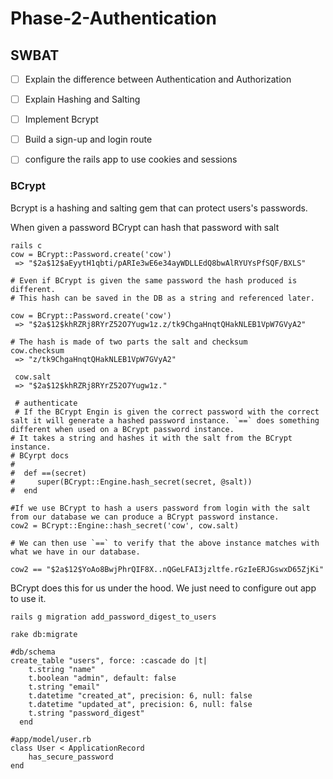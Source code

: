 # Phase-2-Authentication

## SWBAT
- [ ] Explain the difference between Authentication and Authorization
- [ ] Explain Hashing and Salting
- [ ] Implement Bcrypt
- [ ] Build a sign-up and login route
- [ ] configure the rails app to use cookies and sessions



### BCrypt 
Bcrypt is a hashing and salting gem that can protect users's passwords. 

When given a password BCrypt can hash that password with salt

```
rails c
cow = BCrypt::Password.create('cow')
 => "$2a$12$aEyytH1qbti/pARIe3wE6e34ayWDLLEdQ8bwAlRYUYsPfSQF/BXLS" 

# Even if BCrypt is given the same password the hash produced is different.
# This hash can be saved in the DB as a string and referenced later. 

cow = BCrypt::Password.create('cow')
 => "$2a$12$khRZRj8RYrZ52O7Yugw1z.z/tk9ChgaHnqtQHakNLEB1VpW7GVyA2" 

# The hash is made of two parts the salt and checksum
cow.checksum
 => "z/tk9ChgaHnqtQHakNLEB1VpW7GVyA2" 

 cow.salt
 => "$2a$12$khRZRj8RYrZ52O7Yugw1z." 

 # authenticate 
 # If the BCrypt Engin is given the correct password with the correct salt it will generate a hashed password instance. `==` does something different when used on a BCrypt password instance.
# It takes a string and hashes it with the salt from the BCrypt instance. 
# BCyrpt docs 
# 
#  def ==(secret)
#     super(BCrypt::Engine.hash_secret(secret, @salt))
#  end

#If we use BCrypt to hash a users password from login with the salt from our database we can produce a BCrypt password instance.
cow2 = BCrypt::Engine::hash_secret('cow', cow.salt)

# We can then use `==` to verify that the above instance matches with what we have in our database.

cow2 == "$2a$12$YoAo8BwjPhrQIF8X..nQGeLFAI3jzltfe.rGzIeERJGswxD65ZjKi"

```

BCrypt does this for us under the hood. We just need to configure out app to use it. 

```
rails g migration add_password_digest_to_users

rake db:migrate

#db/schema
create_table "users", force: :cascade do |t|
    t.string "name"
    t.boolean "admin", default: false
    t.string "email"
    t.datetime "created_at", precision: 6, null: false
    t.datetime "updated_at", precision: 6, null: false
    t.string "password_digest"
  end

#app/model/user.rb
class User < ApplicationRecord
    has_secure_password
end


```
